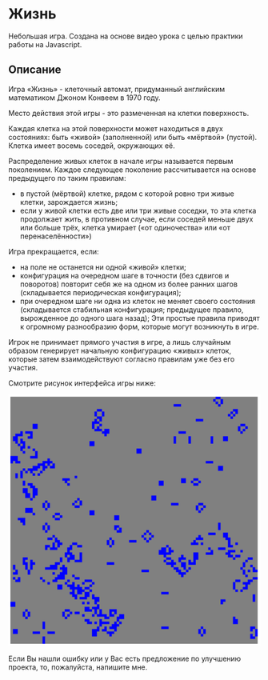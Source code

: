 # Жизнь
Небольшая игра. Создана на основе видео урока с целью практики работы на Javascript.

## Описание
Игра «Жизнь» - клеточный автомат, придуманный английским математиком Джоном Конвеем в 1970 году.

Место действия этой игры - это размеченная на клетки поверхность.

Каждая клетка на этой поверхности может находиться в двух состояниях: быть «живой» (заполненной) или быть «мёртвой» (пустой). Клетка имеет восемь соседей, окружающих её.

Распределение живых клеток в начале игры называется первым поколением. Каждое следующее поколение рассчитывается на основе предыдущего по таким правилам:
* в пустой (мёртвой) клетке, рядом с которой ровно три живые клетки, зарождается жизнь;
* если у живой клетки есть две или три живые соседки, то эта клетка продолжает жить, в противном случае, если соседей меньше двух или больше трёх, клетка умирает («от одиночества» или «от перенаселённости»)

Игра прекращается, если:
* на поле не останется ни одной «живой» клетки;
* конфигурация на очередном шаге в точности (без сдвигов и поворотов) повторит себя же на одном из более ранних шагов (складывается периодическая конфигурация);
* при очередном шаге ни одна из клеток не меняет своего состояния (складывается стабильная конфигурация; предыдущее правило, вырожденное до одного шага назад);
Эти простые правила приводят к огромному разнообразию форм, которые могут возникнуть в игре.

Игрок не принимает прямого участия в игре, а лишь случайным образом генерирует начальную конфигурацию «живых» клеток, которые затем взаимодействуют согласно правилам уже без его участия.

Смотрите рисунок интерфейса игры ниже:

![Image alt](https://github.com/DenisShilyaev/Life/raw/master/for_README/Interface.png)


Если Вы нашли ошибку или у Вас есть предложение по улучшению проекта, то, пожалуйста, напишите мне.